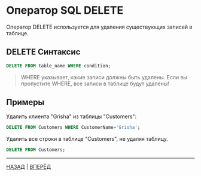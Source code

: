 # Оператор SQL DELETE

Оператор DELETE используется для удаления существующих записей в таблице.

## DELETE Синтаксис

``` SQL
DELETE FROM table_name WHERE condition;
```
>WHERE указывает, какие записи должны быть удалены. Если вы пропустите WHERE, все записи в таблице будут удалены!

## Примеры

Удалить клиента "Grisha" из таблицы "Customers":
``` SQL
DELETE FROM Customers WHERE CustomerName='Grisha';
```

Удалить все строки в таблице "Customers", не удаляя таблицу.
``` SQL
DELETE FROM Customers;
```

---

[НАЗАД](/SQL_Tutorial/SQL_UPDATE.md)  | [ВПЕРЁД](/SQL_Tutorial/SQL_TOP_LIMIT_ROWNUM.md)

